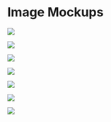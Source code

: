 # Image Mockups

![](../.gitbook/assets/image%20%2813%29.png)

![](../.gitbook/assets/image%20%2816%29.png)

![](../.gitbook/assets/image%20%285%29.png)

![](../.gitbook/assets/image%20%2826%29.png)

![](../.gitbook/assets/image%20%2821%29.png)

![](../.gitbook/assets/image%20%2824%29.png)

![](../.gitbook/assets/image%20%2820%29.png)



